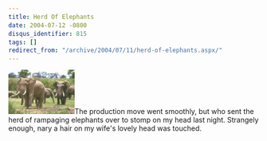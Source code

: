 ```yaml
---
title: Herd Of Elephants
date: 2004-07-12 -0800
disqus_identifier: 815
tags: []
redirect_from: "/archive/2004/07/11/herd-of-elephants.aspx/"
---
```


![](/images/elephants.jpg)The production move went smoothly, but who
sent the herd of rampaging elephants over to stomp on my head last
night. Strangely enough, nary a hair on my wife's lovely head was
touched.

